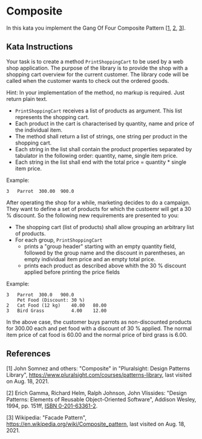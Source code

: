 # Composite

In this kata you implement the Gang Of Four Composite Pattern [[1](#ref-1), [2](#ref-2), [3](#ref-3)].

## Kata Instructions

Your task is to create a method `PrintShoppingCart` to be used by a web shop application. The purpose of the library is to provide the shop with a shopping cart overview for the current customer. The library code will be called when the customer wants to check out the ordered goods.

Hint: In your implementation of the method, no markup is required. Just return plain text.

- `PrintShoppingCart` receives a list of products as argument. This list represents the shopping cart.
- Each product in the cart is characterised by quantity, name and price of the individual item.
- The method shall return a list of strings, one string per product in the shopping cart.
- Each string in the list shall contain the product properties separated by tabulator in the following order: quantity, name, single item price.
- Each string in the list shall end with the total price = quantity * single item price.

Example:

```text
3   Parrot  300.00  900.0
```

After operating the shop for a while, marketing decides to do a campaign. They want to define a set of products for which the custoemr will get a 30 % discount. So the following new requirements are presented to you:

- The shopping cart (list of products) shall allow grouping an arbitrary list of products.
- For each group, `PrintShoppingCart`
  - prints a "group header" starting with an empty quantity field, followed by the group name and the discount in parentheses, an empty individual item price and an empty total price.
  - prints each product as described above whith the 30 % discount applied before printing the price fields

Example:

```text
3   Parrot  300.0   900.0
    Pet Food (Discount: 30 %)
2   Cat Food (12 kg)    40.00   80.00
3   Bird Grass          4.00    12.00
```

In the above case, the customer buys parrots as non-discounted products for 300.00 each and pet food with a discount of 30 % applied. The normal item price of cat food is 60.00 and the normal price of bird grass is 6.00.

## References

<a name="ref-1">[1]</a> John Somnez and others: "Composite" in "Pluralsight: Design Patterns Library", https://www.pluralsight.com/courses/patterns-library, last visited on Aug. 18, 2021.

<a name="ref-2">[2]</a> Erich Gamma, Richard Helm, Ralph Johnson, John Vlissides: "Design Patterns: Elements of Reusable Object-Oriented Software", Addison Wesley, 1994, pp. 151ff, [ISBN 0-201-63361-2](https://en.wikipedia.org/wiki/Special:BookSources/0-201-63361-2).

<a name="ref-3">[3]</a> Wikipedia: "Facade Pattern", https://en.wikipedia.org/wiki/Composite_pattern, last visited on Aug. 18, 2021.
